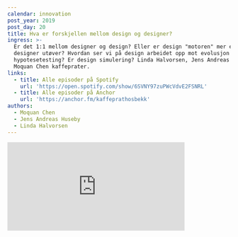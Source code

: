 ```yaml
---
calendar: innovation
post_year: 2019
post_day: 20
title: Hva er forskjellen mellom design og designer?
ingress: >-
  Er det 1:1 mellom designer og design? Eller er design "motoren" mer enn det en
  designer utøver? Hvordan ser vi på design arbeidet opp mot evolusjon og
  hypotesetesting? Er design simulering? Linda Halvorsen, Jens Andreas Huseby og
  Moquan Chen kaffeprater.
links:
  - title: Alle episoder på Spotify
    url: 'https://open.spotify.com/show/6SVNY97zuPWcVdvE2FSNRL'
  - title: Alle episoder på Anchor
    url: 'https://anchor.fm/kaffeprathosbekk'
authors:
  - Moquan Chen
  - Jens Andreas Huseby
  - Linda Halvorsen
---
```

<iframe src="https://anchor.fm/kaffeprathosbekk/embed/episodes/--e94b67" height="200px" width="400px" frameborder="0" scrolling="no"></iframe>
